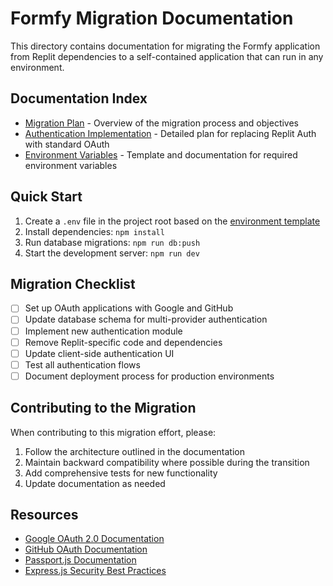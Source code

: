 # Formfy Migration Documentation

This directory contains documentation for migrating the Formfy application from Replit dependencies to a self-contained application that can run in any environment.

## Documentation Index

- [Migration Plan](./replit-migration-plan.md) - Overview of the migration process and objectives
- [Authentication Implementation](./auth-implementation.md) - Detailed plan for replacing Replit Auth with standard OAuth
- [Environment Variables](./env-template.md) - Template and documentation for required environment variables

## Quick Start

1. Create a `.env` file in the project root based on the [environment template](./env-template.md)
2. Install dependencies: `npm install`
3. Run database migrations: `npm run db:push`
4. Start the development server: `npm run dev`

## Migration Checklist

- [ ] Set up OAuth applications with Google and GitHub
- [ ] Update database schema for multi-provider authentication
- [ ] Implement new authentication module
- [ ] Remove Replit-specific code and dependencies
- [ ] Update client-side authentication UI
- [ ] Test all authentication flows
- [ ] Document deployment process for production environments

## Contributing to the Migration

When contributing to this migration effort, please:

1. Follow the architecture outlined in the documentation
2. Maintain backward compatibility where possible during the transition
3. Add comprehensive tests for new functionality
4. Update documentation as needed

## Resources

- [Google OAuth 2.0 Documentation](https://developers.google.com/identity/protocols/oauth2)
- [GitHub OAuth Documentation](https://docs.github.com/en/developers/apps/building-oauth-apps)
- [Passport.js Documentation](https://www.passportjs.org/docs/)
- [Express.js Security Best Practices](https://expressjs.com/en/advanced/best-practice-security.html) 